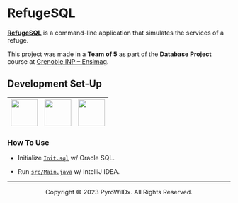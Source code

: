 # RefugeSQL

[**RefugeSQL**](https://github.com/PyroWilDx/RefugeSQL/) is a command-line application that simulates the services of a refuge.

This project was made in a **Team of 5** as part of the **Database Project** course at [Grenoble INP &ndash; Ensimag](https://ensimag.grenoble-inp.fr/).

## Development Set-Up

<div align="center">

| [<img src="https://cdn.jsdelivr.net/gh/devicons/devicon@latest/icons/java/java-original.svg" width="60"/>](https://www.java.com/) | [<img src="https://cdn.jsdelivr.net/gh/devicons/devicon@latest/icons/intellij/intellij-original.svg" width="60"/>](https://www.jetbrains.com/idea/) | [<img src="https://cdn.jsdelivr.net/gh/devicons/devicon@latest/icons/windows8/windows8-original.svg" width="60"/>](https://www.microsoft.com/windows/) |
|---|---|---|

</div>

### How To Use

- Initialize [```Init.sql```](Init.sql) w/ Oracle SQL.

- Run [```src/Main.java```](src/Main.java) w/ IntelliJ IDEA.

---

<div align="center">
  Copyright &#169; 2023 PyroWilDx. All Rights Reserved.
</div>
